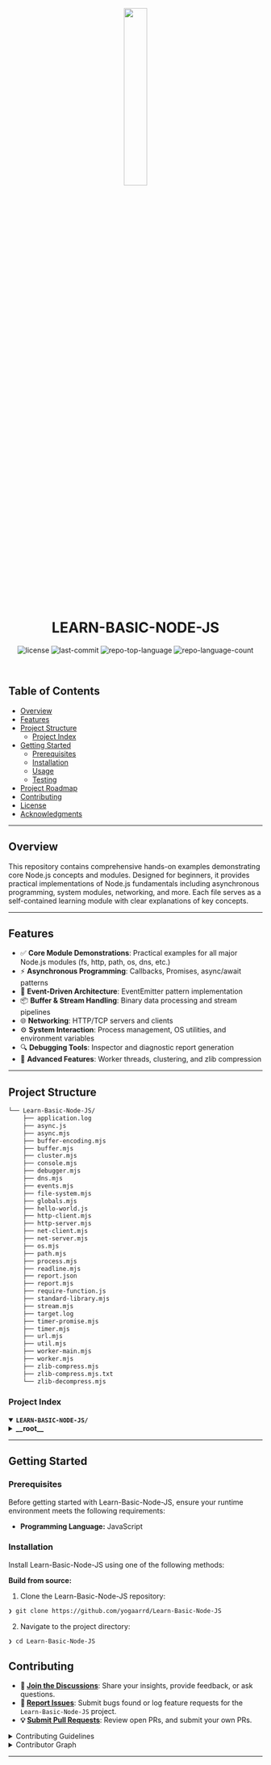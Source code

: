 <p align="center">
    <img src="https://upload.wikimedia.org/wikipedia/commons/thumb/d/d9/Node.js_logo.svg/2560px-Node.js_logo.svg.png" align="center" width="30%">
</p>
<p align="center"><h1 align="center">LEARN-BASIC-NODE-JS</h1></p>
<p align="center">
	<img src="https://img.shields.io/github/license/yogaarrd/Learn-Basic-Node-JS?style=default&logo=opensourceinitiative&logoColor=white&color=0080ff" alt="license">
	<img src="https://img.shields.io/github/last-commit/yogaarrd/Learn-Basic-Node-JS?style=default&logo=git&logoColor=white&color=0080ff" alt="last-commit">
	<img src="https://img.shields.io/github/languages/top/yogaarrd/Learn-Basic-Node-JS?style=default&color=0080ff" alt="repo-top-language">
	<img src="https://img.shields.io/github/languages/count/yogaarrd/Learn-Basic-Node-JS?style=default&color=0080ff" alt="repo-language-count">
</p>
<p align="center"><!-- default option, no dependency badges. -->
</p>
<p align="center">
	<!-- default option, no dependency badges. -->
</p>
<br>

##  Table of Contents

- [ Overview](#-overview)
- [ Features](#-features)
- [ Project Structure](#-project-structure)
  - [ Project Index](#-project-index)
- [ Getting Started](#-getting-started)
  - [ Prerequisites](#-prerequisites)
  - [ Installation](#-installation)
  - [ Usage](#-usage)
  - [ Testing](#-testing)
- [ Project Roadmap](#-project-roadmap)
- [ Contributing](#-contributing)
- [ License](#-license)
- [ Acknowledgments](#-acknowledgments)

---

##  Overview

This repository contains comprehensive hands-on examples demonstrating core Node.js concepts and modules. Designed for beginners, it provides practical implementations of Node.js fundamentals including asynchronous programming, system modules, networking, and more. Each file serves as a self-contained learning module with clear explanations of key concepts.

---

##  Features

- ✅ **Core Module Demonstrations**: Practical examples for all major Node.js modules (fs, http, path, os, dns, etc.)
- ⚡ **Asynchronous Programming**: Callbacks, Promises, async/await patterns
- 🔌 **Event-Driven Architecture**: EventEmitter pattern implementation
- 📦 **Buffer & Stream Handling**: Binary data processing and stream pipelines
- 🌐 **Networking**: HTTP/TCP servers and clients
- ⚙️ **System Interaction**: Process management, OS utilities, and environment variables
- 🔍 **Debugging Tools**: Inspector and diagnostic report generation
- 🧵 **Advanced Features**: Worker threads, clustering, and zlib compression

---

##  Project Structure

```sh
└── Learn-Basic-Node-JS/
    ├── application.log
    ├── async.js
    ├── async.mjs
    ├── buffer-encoding.mjs
    ├── buffer.mjs
    ├── cluster.mjs
    ├── console.mjs
    ├── debugger.mjs
    ├── dns.mjs
    ├── events.mjs
    ├── file-system.mjs
    ├── globals.mjs
    ├── hello-world.js
    ├── http-client.mjs
    ├── http-server.mjs
    ├── net-client.mjs
    ├── net-server.mjs
    ├── os.mjs
    ├── path.mjs
    ├── process.mjs
    ├── readline.mjs
    ├── report.json
    ├── report.mjs
    ├── require-function.js
    ├── standard-library.mjs
    ├── stream.mjs
    ├── target.log
    ├── timer-promise.mjs
    ├── timer.mjs
    ├── url.mjs
    ├── util.mjs
    ├── worker-main.mjs
    ├── worker.mjs
    ├── zlib-compress.mjs
    ├── zlib-compress.mjs.txt
    └── zlib-decompress.mjs
```


###  Project Index
<details open>
	<summary><b><code>LEARN-BASIC-NODE-JS/</code></b></summary>
	<details> <!-- __root__ Submodule -->
		<summary><b>__root__</b></summary>
		<blockquote>
			<table>
			<tr>
				<td><b><a href='https://github.com/yogaarrd/Learn-Basic-Node-JS/blob/master/debugger.mjs'>debugger.mjs</a></b></td>
				<td><code>❯ REPLACE-ME</code></td>
			</tr>
			<tr>
				<td><b><a href='https://github.com/yogaarrd/Learn-Basic-Node-JS/blob/master/stream.mjs'>stream.mjs</a></b></td>
				<td><code>❯ REPLACE-ME</code></td>
			</tr>
			<tr>
				<td><b><a href='https://github.com/yogaarrd/Learn-Basic-Node-JS/blob/master/async.js'>async.js</a></b></td>
				<td><code>❯ REPLACE-ME</code></td>
			</tr>
			<tr>
				<td><b><a href='https://github.com/yogaarrd/Learn-Basic-Node-JS/blob/master/net-server.mjs'>net-server.mjs</a></b></td>
				<td><code>❯ REPLACE-ME</code></td>
			</tr>
			<tr>
				<td><b><a href='https://github.com/yogaarrd/Learn-Basic-Node-JS/blob/master/events.mjs'>events.mjs</a></b></td>
				<td><code>❯ REPLACE-ME</code></td>
			</tr>
			<tr>
				<td><b><a href='https://github.com/yogaarrd/Learn-Basic-Node-JS/blob/master/net-client.mjs'>net-client.mjs</a></b></td>
				<td><code>❯ REPLACE-ME</code></td>
			</tr>
			<tr>
				<td><b><a href='https://github.com/yogaarrd/Learn-Basic-Node-JS/blob/master/buffer.mjs'>buffer.mjs</a></b></td>
				<td><code>❯ REPLACE-ME</code></td>
			</tr>
			<tr>
				<td><b><a href='https://github.com/yogaarrd/Learn-Basic-Node-JS/blob/master/http-server.mjs'>http-server.mjs</a></b></td>
				<td><code>❯ REPLACE-ME</code></td>
			</tr>
			<tr>
				<td><b><a href='https://github.com/yogaarrd/Learn-Basic-Node-JS/blob/master/zlib-compress.mjs.txt'>zlib-compress.mjs.txt</a></b></td>
				<td><code>❯ REPLACE-ME</code></td>
			</tr>
			<tr>
				<td><b><a href='https://github.com/yogaarrd/Learn-Basic-Node-JS/blob/master/buffer-encoding.mjs'>buffer-encoding.mjs</a></b></td>
				<td><code>❯ REPLACE-ME</code></td>
			</tr>
			<tr>
				<td><b><a href='https://github.com/yogaarrd/Learn-Basic-Node-JS/blob/master/worker.mjs'>worker.mjs</a></b></td>
				<td><code>❯ REPLACE-ME</code></td>
			</tr>
			<tr>
				<td><b><a href='https://github.com/yogaarrd/Learn-Basic-Node-JS/blob/master/require-function.js'>require-function.js</a></b></td>
				<td><code>❯ REPLACE-ME</code></td>
			</tr>
			<tr>
				<td><b><a href='https://github.com/yogaarrd/Learn-Basic-Node-JS/blob/master/path.mjs'>path.mjs</a></b></td>
				<td><code>❯ REPLACE-ME</code></td>
			</tr>
			<tr>
				<td><b><a href='https://github.com/yogaarrd/Learn-Basic-Node-JS/blob/master/http-client.mjs'>http-client.mjs</a></b></td>
				<td><code>❯ REPLACE-ME</code></td>
			</tr>
			<tr>
				<td><b><a href='https://github.com/yogaarrd/Learn-Basic-Node-JS/blob/master/timer.mjs'>timer.mjs</a></b></td>
				<td><code>❯ REPLACE-ME</code></td>
			</tr>
			<tr>
				<td><b><a href='https://github.com/yogaarrd/Learn-Basic-Node-JS/blob/master/file-system.mjs'>file-system.mjs</a></b></td>
				<td><code>❯ REPLACE-ME</code></td>
			</tr>
			<tr>
				<td><b><a href='https://github.com/yogaarrd/Learn-Basic-Node-JS/blob/master/worker-main.mjs'>worker-main.mjs</a></b></td>
				<td><code>❯ REPLACE-ME</code></td>
			</tr>
			<tr>
				<td><b><a href='https://github.com/yogaarrd/Learn-Basic-Node-JS/blob/master/util.mjs'>util.mjs</a></b></td>
				<td><code>❯ REPLACE-ME</code></td>
			</tr>
			<tr>
				<td><b><a href='https://github.com/yogaarrd/Learn-Basic-Node-JS/blob/master/async.mjs'>async.mjs</a></b></td>
				<td><code>❯ REPLACE-ME</code></td>
			</tr>
			<tr>
				<td><b><a href='https://github.com/yogaarrd/Learn-Basic-Node-JS/blob/master/url.mjs'>url.mjs</a></b></td>
				<td><code>❯ REPLACE-ME</code></td>
			</tr>
			<tr>
				<td><b><a href='https://github.com/yogaarrd/Learn-Basic-Node-JS/blob/master/cluster.mjs'>cluster.mjs</a></b></td>
				<td><code>❯ REPLACE-ME</code></td>
			</tr>
			<tr>
				<td><b><a href='https://github.com/yogaarrd/Learn-Basic-Node-JS/blob/master/globals.mjs'>globals.mjs</a></b></td>
				<td><code>❯ REPLACE-ME</code></td>
			</tr>
			<tr>
				<td><b><a href='https://github.com/yogaarrd/Learn-Basic-Node-JS/blob/master/readline.mjs'>readline.mjs</a></b></td>
				<td><code>❯ REPLACE-ME</code></td>
			</tr>
			<tr>
				<td><b><a href='https://github.com/yogaarrd/Learn-Basic-Node-JS/blob/master/console.mjs'>console.mjs</a></b></td>
				<td><code>❯ REPLACE-ME</code></td>
			</tr>
			<tr>
				<td><b><a href='https://github.com/yogaarrd/Learn-Basic-Node-JS/blob/master/zlib-decompress.mjs'>zlib-decompress.mjs</a></b></td>
				<td><code>❯ REPLACE-ME</code></td>
			</tr>
			<tr>
				<td><b><a href='https://github.com/yogaarrd/Learn-Basic-Node-JS/blob/master/report.mjs'>report.mjs</a></b></td>
				<td><code>❯ REPLACE-ME</code></td>
			</tr>
			<tr>
				<td><b><a href='https://github.com/yogaarrd/Learn-Basic-Node-JS/blob/master/dns.mjs'>dns.mjs</a></b></td>
				<td><code>❯ REPLACE-ME</code></td>
			</tr>
			<tr>
				<td><b><a href='https://github.com/yogaarrd/Learn-Basic-Node-JS/blob/master/report.json'>report.json</a></b></td>
				<td><code>❯ REPLACE-ME</code></td>
			</tr>
			<tr>
				<td><b><a href='https://github.com/yogaarrd/Learn-Basic-Node-JS/blob/master/os.mjs'>os.mjs</a></b></td>
				<td><code>❯ REPLACE-ME</code></td>
			</tr>
			<tr>
				<td><b><a href='https://github.com/yogaarrd/Learn-Basic-Node-JS/blob/master/process.mjs'>process.mjs</a></b></td>
				<td><code>❯ REPLACE-ME</code></td>
			</tr>
			<tr>
				<td><b><a href='https://github.com/yogaarrd/Learn-Basic-Node-JS/blob/master/hello-world.js'>hello-world.js</a></b></td>
				<td><code>❯ REPLACE-ME</code></td>
			</tr>
			<tr>
				<td><b><a href='https://github.com/yogaarrd/Learn-Basic-Node-JS/blob/master/zlib-compress.mjs'>zlib-compress.mjs</a></b></td>
				<td><code>❯ REPLACE-ME</code></td>
			</tr>
			<tr>
				<td><b><a href='https://github.com/yogaarrd/Learn-Basic-Node-JS/blob/master/timer-promise.mjs'>timer-promise.mjs</a></b></td>
				<td><code>❯ REPLACE-ME</code></td>
			</tr>
			<tr>
				<td><b><a href='https://github.com/yogaarrd/Learn-Basic-Node-JS/blob/master/standard-library.mjs'>standard-library.mjs</a></b></td>
				<td><code>❯ REPLACE-ME</code></td>
			</tr>
			</table>
		</blockquote>
	</details>
</details>

---
##  Getting Started

###  Prerequisites

Before getting started with Learn-Basic-Node-JS, ensure your runtime environment meets the following requirements:

- **Programming Language:** JavaScript


###  Installation

Install Learn-Basic-Node-JS using one of the following methods:

**Build from source:**

1. Clone the Learn-Basic-Node-JS repository:
```sh
❯ git clone https://github.com/yogaarrd/Learn-Basic-Node-JS
```

2. Navigate to the project directory:
```sh
❯ cd Learn-Basic-Node-JS
```



##  Contributing

- **💬 [Join the Discussions](https://github.com/yogaarrd/Learn-Basic-Node-JS/discussions)**: Share your insights, provide feedback, or ask questions.
- **🐛 [Report Issues](https://github.com/yogaarrd/Learn-Basic-Node-JS/issues)**: Submit bugs found or log feature requests for the `Learn-Basic-Node-JS` project.
- **💡 [Submit Pull Requests](https://github.com/yogaarrd/Learn-Basic-Node-JS/blob/main/CONTRIBUTING.md)**: Review open PRs, and submit your own PRs.

<details closed>
<summary>Contributing Guidelines</summary>

1. **Fork the Repository**: Start by forking the project repository to your github account.
2. **Clone Locally**: Clone the forked repository to your local machine using a git client.
   ```sh
   git clone https://github.com/yogaarrd/Learn-Basic-Node-JS
   ```
3. **Create a New Branch**: Always work on a new branch, giving it a descriptive name.
   ```sh
   git checkout -b new-feature-x
   ```
4. **Make Your Changes**: Develop and test your changes locally.
5. **Commit Your Changes**: Commit with a clear message describing your updates.
   ```sh
   git commit -m 'Implemented new feature x.'
   ```
6. **Push to github**: Push the changes to your forked repository.
   ```sh
   git push origin new-feature-x
   ```
7. **Submit a Pull Request**: Create a PR against the original project repository. Clearly describe the changes and their motivations.
8. **Review**: Once your PR is reviewed and approved, it will be merged into the main branch. Congratulations on your contribution!
</details>

<details closed>
<summary>Contributor Graph</summary>
<br>
<p align="left">
   <a href="https://github.com{/yogaarrd/Learn-Basic-Node-JS/}graphs/contributors">
      <img src="https://contrib.rocks/image?repo=yogaarrd/Learn-Basic-Node-JS">
   </a>
</p>
</details>

---

